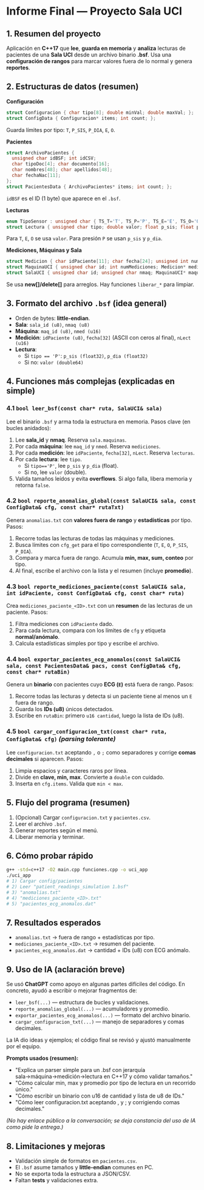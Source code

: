 # Informe Final — Proyecto Sala UCI

## 1. Resumen del proyecto
Aplicación en **C++17** que **lee**, **guarda en memoria** y **analiza** lecturas de pacientes de una **Sala UCI** desde un archivo binario **.bsf**. Usa una **configuración de rangos** para marcar valores fuera de lo normal y genera **reportes**.

## 2. Estructuras de datos (resumen)
**Configuración**
```cpp
struct Configuracion { char tipo[8]; double minVal; double maxVal; };
struct ConfigData { Configuracion* items; int count; };
```
Guarda límites por tipo: `T`, `P_SIS`, `P_DIA`, `E`, `O`.

**Pacientes**
```cpp
struct ArchivoPacientes {
  unsigned char idBSF; int idCSV;
  char tipoDoc[4]; char documento[16];
  char nombres[48]; char apellidos[48];
  char fechaNac[11];
};
struct PacientesData { ArchivoPacientes* items; int count; };
```
`idBSF` es el ID (1 byte) que aparece en el `.bsf`.

**Lecturas**
```cpp
enum TipoSensor : unsigned char { TS_T='T', TS_P='P', TS_E='E', TS_O='O' };
struct Lectura { unsigned char tipo; double valor; float p_sis; float p_dia; };
```
Para `T`, `E`, `O` se usa `valor`. Para presión `P` se usan `p_sis` y `p_dia`.

**Mediciones, Máquinas y Sala**
```cpp
struct Medicion { char idPaciente[11]; char fecha[24]; unsigned int numLecturas; Lectura* lecturas; };
struct MaquinaUCI { unsigned char id; int numMediciones; Medicion* mediciones; };
struct SalaUCI { unsigned char id; unsigned char nmaq; MaquinaUCI* maquinas; };
```
Se usa **new[]/delete[]** para arreglos. Hay funciones `liberar_*` para limpiar.

## 3. Formato del archivo `.bsf` (idea general)
- Orden de bytes: **little‑endian**.
- **Sala**: `sala_id (u8)`, `nmaq (u8)`  
- **Máquina**: `maq_id (u8)`, `nmed (u16)`  
- **Medición**: `idPaciente (u8)`, `fecha[32]` (ASCII con ceros al final), `nLect (u16)`  
- **Lectura**:
  - Si `tipo == 'P'`: `p_sis (float32)`, `p_dia (float32)`
  - Si no: `valor (double64)`

## 4. Funciones más complejas (explicadas en simple)

### 4.1 `bool leer_bsf(const char* ruta, SalaUCI& sala)`
Lee el binario `.bsf` y arma toda la estructura en memoria.
Pasos clave (en bucles anidados):
1. Lee **sala_id** y **nmaq**. Reserva `sala.maquinas`.
2. Por cada **máquina**: lee `maq_id` y `nmed`. Reserva `mediciones`.
3. Por cada **medición**: lee `idPaciente`, `fecha[32]`, `nLect`. Reserva `lecturas`.
4. Por cada **lectura**: lee `tipo`.  
   - Si `tipo=='P'`, lee `p_sis` y `p_dia` (float).  
   - Si no, lee `valor` (double).
5. Valida tamaños leídos y evita **overflows**. Si algo falla, libera memoria y retorna `false`.

### 4.2 `bool reporte_anomalias_global(const SalaUCI& sala, const ConfigData& cfg, const char* rutaTxt)`
Genera `anomalias.txt` con **valores fuera de rango** y **estadísticas** por tipo.
Pasos:
1. Recorre todas las lecturas de todas las máquinas y mediciones.
2. Busca límites con `cfg_get` para el tipo correspondiente (`T`, `E`, `O`, `P_SIS`, `P_DIA`).
3. Compara y marca fuera de rango. Acumula **min, max, sum, conteo** por tipo.
4. Al final, escribe el archivo con la lista y el resumen (incluye **promedio**).

### 4.3 `bool reporte_mediciones_paciente(const SalaUCI& sala, int idPaciente, const ConfigData& cfg, const char* ruta)`
Crea `mediciones_paciente_<ID>.txt` con un **resumen** de las lecturas de un paciente.
Pasos:
1. Filtra mediciones con `idPaciente` dado.
2. Para cada lectura, compara con los límites de `cfg` y etiqueta **normal/anómalo**.
3. Calcula estadísticas simples por tipo y escribe el archivo.

### 4.4 `bool exportar_pacientes_ecg_anomalos(const SalaUCI& sala, const PacientesData& pacs, const ConfigData& cfg, const char* rutaBin)`
Genera un **binario** con pacientes cuyo **ECG (`E`)** está fuera de rango.
Pasos:
1. Recorre todas las lecturas y detecta si un paciente tiene al menos un `E` fuera de rango.
2. Guarda los **IDs (u8)** únicos detectados.
3. Escribe en `rutaBin`: primero `u16 cantidad`, luego la lista de IDs (u8).

### 4.5 `bool cargar_configuracion_txt(const char* ruta, ConfigData& cfg)` *(parsing tolerante)*
Lee `configuracion.txt` aceptando `,` o `;` como separadores y corrige **comas decimales** si aparecen.
Pasos:
1. Limpia espacios y caracteres raros por línea.
2. Divide en **clave, min, max**. Convierte a `double` con cuidado.
3. Inserta en `cfg.items`. Valida que `min < max`.

## 5. Flujo del programa (resumen)
1. (Opcional) Cargar `configuracion.txt` y `pacientes.csv`.
2. Leer el archivo `.bsf`.
3. Generar reportes según el menú.
4. Liberar memoria y terminar.

## 6. Cómo probar rápido
```bash
g++ -std=c++17 -O2 main.cpp funciones.cpp -o uci_app
./uci_app
# 1) Cargar config/pacientes
# 2) Leer "patient_readings_simulation 1.bsf"
# 3) "anomalias.txt"
# 4) "mediciones_paciente_<ID>.txt"
# 5) "pacientes_ecg_anomalos.dat"
```

## 7. Resultados esperados
- `anomalias.txt` → fuera de rango + estadísticas por tipo.
- `mediciones_paciente_<ID>.txt` → resumen del paciente.
- `pacientes_ecg_anomalos.dat` → cantidad + IDs (u8) con ECG anómalo.


## 9. Uso de IA (aclaración breve)

Se usó **ChatGPT** como apoyo en algunas partes difíciles del código. En concreto, ayudó a escribir o mejorar fragmentos de:

- `leer_bsf(...)` — estructura de bucles y validaciones.
- `reporte_anomalias_global(...)` — acumuladores y promedio.
- `exportar_pacientes_ecg_anomalos(...)` — formato del archivo binario.
- `cargar_configuracion_txt(...)` — manejo de separadores y comas decimales.

La IA dio ideas y ejemplos; el código final se revisó y ajustó manualmente por el equipo.

**Prompts usados (resumen):**
- "Explica un parser simple para un .bsf con jerarquía sala→máquina→medición→lectura en C++17 y cómo validar tamaños."
- "Cómo calcular min, max y promedio por tipo de lectura en un recorrido único."
- "Cómo escribir un binario con u16 de cantidad y lista de u8 de IDs."
- "Cómo leer configuracion.txt aceptando , y ; y corrigiendo comas decimales."

*(No hay enlace público a la conversación; se deja constancia del uso de IA como pide la entrega.)*


## 8. Limitaciones y mejoras
- Validación simple de formatos en `pacientes.csv`.
- El `.bsf` asume tamaños y **little‑endian** comunes en PC.
- No se exporta toda la estructura a JSON/CSV.
- Faltan **tests** y validaciones extra.

